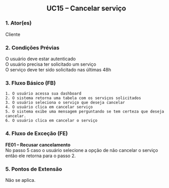 ## <center> UC15 – Cancelar serviço

### 1. Ator(es)

Cliente

### 2. Condições Prévias

O usuário deve estar autenticado
<br/>
O usuário precisa ter solicitado um serviço 
<br/>
O serviço deve ter sido solicitado nas últimas 48h

### 3. Fluxo Básico (FB)

    1. O usuário acessa sua dashboard
    2. O sistema retorna uma tabela com os serviços solicitados
    3. O usuário seleciona o serviço que deseja cancelar
    4. O usuário clica em cancelar serviço
    5. O sistema exibe uma mensagem perguntando se tem certeza que deseja cancelar.
    6. O usuário clica em cancelar o serviço

### 4. Fluxo de Exceção (FE)

**FE01 – Recusar cancelamento**
<br>
No passo 5 caso o usuário selecione a opção de não cancelar o serviço então ele retorna para o passo 2.


### 5. Pontos de Extensão

Não se aplica.




